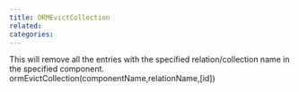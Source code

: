 ```yaml
---
title: ORMEvictCollection
related:
categories:
---
```


This will remove all the entries with the specified relation/collection name in the specified component. 
ormEvictCollection(componentName,relationName,[id])